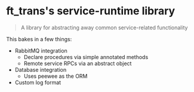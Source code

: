 # ft_trans's service-runtime library

> A library for abstracting away common service-related functionality

This bakes in a few things:
- RabbitMQ integration
  - Declare procedures via simple annotated methods
  - Remote service RPCs via an abstract object
- Database integration
  - Uses peewee as the ORM
- Custom log format
